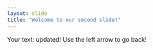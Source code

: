 ```yaml
---
layout: slide
title: "Welcome to our second slide!"
---
```

Your text: updated!
Use the left arrow to go back!
